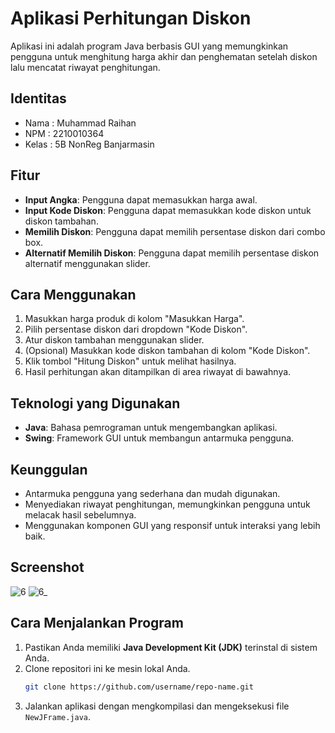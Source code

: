 # Aplikasi Perhitungan Diskon

Aplikasi ini adalah program Java berbasis GUI yang memungkinkan pengguna untuk menghitung harga akhir dan penghematan setelah diskon lalu mencatat riwayat penghitungan.

## Identitas
- Nama  : Muhammad Raihan
- NPM   : 2210010364
- Kelas : 5B NonReg Banjarmasin

## Fitur
- **Input Angka**: Pengguna dapat memasukkan harga awal.
- **Input Kode Diskon**: Pengguna dapat memasukkan kode diskon untuk diskon tambahan.
- **Memilih Diskon**: Pengguna dapat memilih persentase diskon dari combo box.
- **Alternatif Memilih Diskon**: Pengguna dapat memilih persentase diskon alternatif menggunakan slider.

## Cara Menggunakan
1. Masukkan harga produk di kolom "Masukkan Harga".
2. Pilih persentase diskon dari dropdown "Kode Diskon".
3. Atur diskon tambahan menggunakan slider.
4. (Opsional) Masukkan kode diskon tambahan di kolom "Kode Diskon".
5. Klik tombol "Hitung Diskon" untuk melihat hasilnya.
6. Hasil perhitungan akan ditampilkan di area riwayat di bawahnya.

## Teknologi yang Digunakan
- **Java**: Bahasa pemrograman untuk mengembangkan aplikasi.
- **Swing**: Framework GUI untuk membangun antarmuka pengguna.

## Keunggulan
- Antarmuka pengguna yang sederhana dan mudah digunakan.
- Menyediakan riwayat penghitungan, memungkinkan pengguna untuk melacak hasil sebelumnya.
- Menggunakan komponen GUI yang responsif untuk interaksi yang lebih baik.

## Screenshot
![6](https://github.com/user-attachments/assets/75f2ee73-f104-499e-ba76-447664c72e77)
![6_](https://github.com/user-attachments/assets/7bcae4f3-1846-4a90-a05f-36b6025ee3cb)

## Cara Menjalankan Program
1. Pastikan Anda memiliki **Java Development Kit (JDK)** terinstal di sistem Anda.
2. Clone repositori ini ke mesin lokal Anda.
   ```bash
   git clone https://github.com/username/repo-name.git
3. Jalankan aplikasi dengan mengkompilasi dan mengeksekusi file `NewJFrame.java`.
